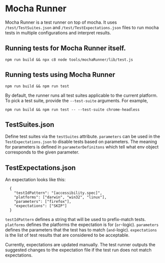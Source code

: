 # Mocha Runner

Mocha Runner is a test runner on top of mocha. It uses `/test/TestSuites.json` and `/test/TestExpectations.json` files to run mocha tests in multiple configurations and interpret results.

## Running tests for Mocha Runner itself.

```
npm run build && npx c8 node tools/mochaRunner/lib/test.js
```

## Running tests using Mocha Runner

```
npm run build && npm run test
```

By default, the runner runs all test suites applicable to the current platform.
To pick a test suite, provide the `--test-suite` arguments. For example,

```
npm run build && npm run test -- --test-suite chrome-headless
```

## TestSuites.json

Define test suites via the `testSuites` attribute. `parameters` can be used in the `TestExpectations.json` to disable tests
based on parameters. The meaning for parameters is defined in `parameterDefinitons` which tell what env object corresponds
to the given parameter.

## TestExpectations.json

An expectation looks like this:

```
  {
    "testIdPattern": "[accessibility.spec]",
    "platforms": ["darwin", "win32", "linux"],
    "parameters": ["firefox"],
    "expectations": ["SKIP"]
  }
```

`testIdPattern` defines a string that will be used to prefix-match tests. `platforms` defines the platforms the expectation is for (`or`-logic).
`parameters` defines the parameters that the test has to match (`and`-logic). `expectations` is the list of test results that are considered to be acceptable.

Currently, expectations are updated manually. The test runner outputs the suggested changes to the expectation file if the test run does not match
expectations.
